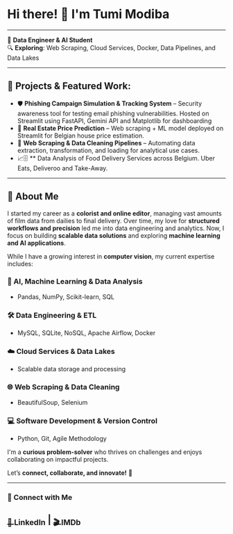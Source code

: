# Hi there! 👋 I'm Tumi Modiba

---

💾 **Data Engineer & AI Student**  
🔍 **Exploring**: Web Scraping, Cloud Services, Docker, Data Pipelines, and Data Lakes  

---

## 📜 Projects & Featured Work:

- 🛡 **Phishing Campaign Simulation & Tracking System** – Security awareness tool for testing email phishing vulnerabilities. Hosted on Streamlit using FastAPI, Gemini API and Matplotlib for dashboarding  
- 🏡 **Real Estate Price Prediction** – Web scraping + ML model deployed on Streamlit for Belgian house price estimation.  
- 🧹 **Web Scraping & Data Cleaning Pipelines** – Automating data extraction, transformation, and loading for analytical use cases.
- 📈🗄 ** Data Analysis of Food Delivery Services across Belgium. Uber Eats, Deliveroo and Take-Away. 

---

## 🚀 About Me  

I started my career as a **colorist and online editor**, managing vast amounts of film data from dailies to final delivery. Over time, my love for **structured workflows and precision** led me into data engineering and analytics. Now, I focus on building **scalable data solutions** and exploring **machine learning and AI applications**.  

While I have a growing interest in **computer vision**, my current expertise includes:  

### **🧠 AI, Machine Learning & Data Analysis**  
- Pandas, NumPy, Scikit-learn, SQL  

### **🛠 Data Engineering & ETL**  
- MySQL, SQLite, NoSQL, Apache Airflow, Docker  

### **☁️ Cloud Services & Data Lakes**  
- Scalable data storage and processing  

### **🌐 Web Scraping & Data Cleaning**  
- BeautifulSoup, Selenium  

### **💻 Software Development & Version Control**  
- Python, Git, Agile Methodology  

I'm a **curious problem-solver** who thrives on challenges and enjoys collaborating on impactful projects.  

Let’s **connect, collaborate, and innovate!** 🚀 

---
### 🔗 Connect with Me  
[<sub>💼 LinkedIn</sub>](https://www.linkedin.com/in/tumi-modiba-3023b326/) | [<sub>🎬 IMDb</sub>](https://www.imdb.com/name/nm8745825/?ref_=nv_sr_srsg_0_tt_2_nm_3_in_0_q_Tumi%2520Modiba)  
---
